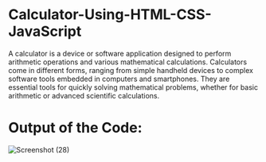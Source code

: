 # Calculator-Using-HTML-CSS-JavaScript
A calculator is a device or software application designed to perform arithmetic operations and various mathematical calculations. 
Calculators come in different forms, ranging from simple handheld devices to complex software tools embedded in computers and smartphones. 
They are essential tools for quickly solving mathematical problems, whether for basic arithmetic or advanced scientific calculations.

# Output of the Code:
![Screenshot (28)](https://github.com/user-attachments/assets/9e050234-efed-46dc-ad0a-47edd4b91f6e)
